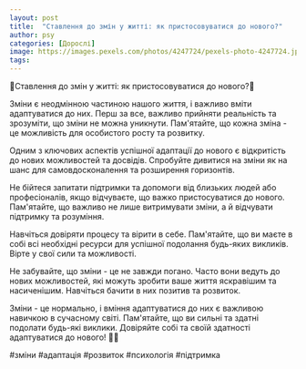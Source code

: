 ```yaml
---
layout: post
title:  "Ставлення до змін у житті: як пристосовуватися до нового?"
author: psy
categories: [Дорослі]
image: https://images.pexels.com/photos/4247724/pexels-photo-4247724.jpeg?auto=compress&cs=tinysrgb&fit=crop&h=627&w=1200
tags: 
---
```


🌟Ставлення до змін у житті: як пристосовуватися до нового?🌟

Зміни є неодмінною частиною нашого життя, і важливо вміти адаптуватися до них. Перш за все, важливо прийняти реальність та зрозуміти, що зміни не можна уникнути. Пам'ятайте, що кожна зміна - це можливість для особистого росту та розвитку.

Одним з ключових аспектів успішної адаптації до нового є відкритість до нових можливостей та досвідів. Спробуйте дивитися на зміни як на шанс для самовдосконалення та розширення горизонтів.

Не бійтеся запитати підтримки та допомоги від близьких людей або професіоналів, якщо відчуваєте, що важко пристосуватися до нового. Пам'ятайте, що важливо не лише витримувати зміни, а й відчувати підтримку та розуміння.

Навчіться довіряти процесу та вірити в себе. Пам'ятайте, що ви маєте в собі всі необхідні ресурси для успішної подолання будь-яких викликів. Вірте у свої сили та можливості.

Не забувайте, що зміни - це не завжди погано. Часто вони ведуть до нових можливостей, які можуть зробити ваше життя яскравішим та насиченішим. Навчіться бачити в них позитив та розвиток.

Зміни - це нормально, і вміння адаптуватися до них є важливою навичкою в сучасному світі. Пам'ятайте, що ви сильні та здатні подолати будь-які виклики. Довіряйте собі та своїй здатності адаптуватися до нового! 💪🌈

#зміни #адаптація #розвиток #психологія #підтримка


